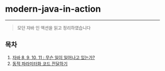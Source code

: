 # modern-java-in-action
---
> 모던 자바 인 액션을 읽고 정리하였습니다

## 목차
1. [자바 8, 9, 10, 11 : 무슨 일이 일어나고 있는가?](https://github.com/heenahan/modern-java-in-action/tree/main/src/chap01)
2. [동적 파라미터화 코드 전달하기](https://github.com/heenahan/modern-java-in-action/tree/main/src/chap02)